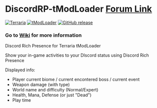 # DiscordRP-tModLoader [Forum Link](https://forums.terraria.org/index.php?threads/discordrp-rich-presence-for-terraria.66146/)
[![Terraria](https://img.shields.io/badge/Terraria-tModLoader-green.svg)](https://forums.terraria.org/index.php?threads/1-3-tmodloader-a-modding-api.23726/) [![tModLoader](https://img.shields.io/badge/tModLoader-v0.11.7.5-brightgreen.svg)](https://github.com/blushiemagic/tModLoader/releases/v0.11.7.5/) [![GitHub release](https://img.shields.io/github/release/PurplefinNeptuna/DiscordRP-tModLoader.svg)](https://github.com/PurplefinNeptuna/DiscordRP-tModLoader/releases/latest)
### Go to [Wiki](https://github.com/PurplefinNeptuna/DiscordRP-tModLoader/wiki) for more information

Discord Rich Presence for Terraria tModLoader

Show your in-game activities to your DIscord status using Discord Rich Presence

Displayed info:
- Player current biome / current encontered boss / current event
- Weapon damage (with type)
- World name and difficulty (Normal/Expert)
- Health, Mana, Defense (or just "Dead")
- Play time